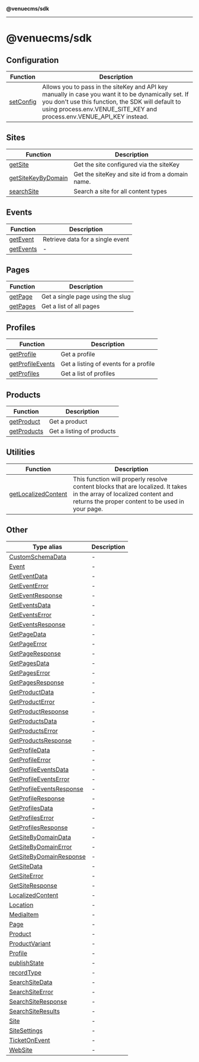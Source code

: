 **@venuecms/sdk**

***

# @venuecms/sdk

## Configuration

| Function | Description |
| ------ | ------ |
| [setConfig](functions/setConfig.md) | Allows you to pass in the siteKey and API key manually in case you want it to be dynamically set. If you don't use this function, the SDK will default to using process.env.VENUE_SITE_KEY and process.env.VENUE_API_KEY instead. |

## Sites

| Function | Description |
| ------ | ------ |
| [getSite](functions/getSite.md) | Get the site configured via the siteKey |
| [getSiteKeyByDomain](functions/getSiteKeyByDomain.md) | Get the siteKey and site id from a domain name. |
| [searchSite](functions/searchSite.md) | Search a site for all content types |

## Events

| Function | Description |
| ------ | ------ |
| [getEvent](functions/getEvent.md) | Retrieve data for a single event |
| [getEvents](functions/getEvents.md) | - |

## Pages

| Function | Description |
| ------ | ------ |
| [getPage](functions/getPage.md) | Get a single page using the slug |
| [getPages](functions/getPages.md) | Get a list of all pages |

## Profiles

| Function | Description |
| ------ | ------ |
| [getProfile](functions/getProfile.md) | Get a profile |
| [getProfileEvents](functions/getProfileEvents.md) | Get a listing of events for a profile |
| [getProfiles](functions/getProfiles.md) | Get a list of profiles |

## Products

| Function | Description |
| ------ | ------ |
| [getProduct](functions/getProduct.md) | Get a product |
| [getProducts](functions/getProducts.md) | Get a listing of products |

## Utilities

| Function | Description |
| ------ | ------ |
| [getLocalizedContent](functions/getLocalizedContent.md) | This function will properly resolve content blocks that are localized. It takes in the array of localized content and returns the proper content to be used in your page. |

## Other

| Type alias | Description |
| ------ | ------ |
| [CustomSchemaData](type-aliases/CustomSchemaData.md) | - |
| [Event](type-aliases/Event.md) | - |
| [GetEventData](type-aliases/GetEventData.md) | - |
| [GetEventError](type-aliases/GetEventError.md) | - |
| [GetEventResponse](type-aliases/GetEventResponse.md) | - |
| [GetEventsData](type-aliases/GetEventsData.md) | - |
| [GetEventsError](type-aliases/GetEventsError.md) | - |
| [GetEventsResponse](type-aliases/GetEventsResponse.md) | - |
| [GetPageData](type-aliases/GetPageData.md) | - |
| [GetPageError](type-aliases/GetPageError.md) | - |
| [GetPageResponse](type-aliases/GetPageResponse.md) | - |
| [GetPagesData](type-aliases/GetPagesData.md) | - |
| [GetPagesError](type-aliases/GetPagesError.md) | - |
| [GetPagesResponse](type-aliases/GetPagesResponse.md) | - |
| [GetProductData](type-aliases/GetProductData.md) | - |
| [GetProductError](type-aliases/GetProductError.md) | - |
| [GetProductResponse](type-aliases/GetProductResponse.md) | - |
| [GetProductsData](type-aliases/GetProductsData.md) | - |
| [GetProductsError](type-aliases/GetProductsError.md) | - |
| [GetProductsResponse](type-aliases/GetProductsResponse.md) | - |
| [GetProfileData](type-aliases/GetProfileData.md) | - |
| [GetProfileError](type-aliases/GetProfileError.md) | - |
| [GetProfileEventsData](type-aliases/GetProfileEventsData.md) | - |
| [GetProfileEventsError](type-aliases/GetProfileEventsError.md) | - |
| [GetProfileEventsResponse](type-aliases/GetProfileEventsResponse.md) | - |
| [GetProfileResponse](type-aliases/GetProfileResponse.md) | - |
| [GetProfilesData](type-aliases/GetProfilesData.md) | - |
| [GetProfilesError](type-aliases/GetProfilesError.md) | - |
| [GetProfilesResponse](type-aliases/GetProfilesResponse.md) | - |
| [GetSiteByDomainData](type-aliases/GetSiteByDomainData.md) | - |
| [GetSiteByDomainError](type-aliases/GetSiteByDomainError.md) | - |
| [GetSiteByDomainResponse](type-aliases/GetSiteByDomainResponse.md) | - |
| [GetSiteData](type-aliases/GetSiteData.md) | - |
| [GetSiteError](type-aliases/GetSiteError.md) | - |
| [GetSiteResponse](type-aliases/GetSiteResponse.md) | - |
| [LocalizedContent](type-aliases/LocalizedContent.md) | - |
| [Location](type-aliases/Location.md) | - |
| [MediaItem](type-aliases/MediaItem.md) | - |
| [Page](type-aliases/Page.md) | - |
| [Product](type-aliases/Product.md) | - |
| [ProductVariant](type-aliases/ProductVariant.md) | - |
| [Profile](type-aliases/Profile.md) | - |
| [publishState](type-aliases/publishState.md) | - |
| [recordType](type-aliases/recordType.md) | - |
| [SearchSiteData](type-aliases/SearchSiteData.md) | - |
| [SearchSiteError](type-aliases/SearchSiteError.md) | - |
| [SearchSiteResponse](type-aliases/SearchSiteResponse.md) | - |
| [SearchSiteResults](type-aliases/SearchSiteResults.md) | - |
| [Site](type-aliases/Site.md) | - |
| [SiteSettings](type-aliases/SiteSettings.md) | - |
| [TicketOnEvent](type-aliases/TicketOnEvent.md) | - |
| [WebSite](type-aliases/WebSite.md) | - |
